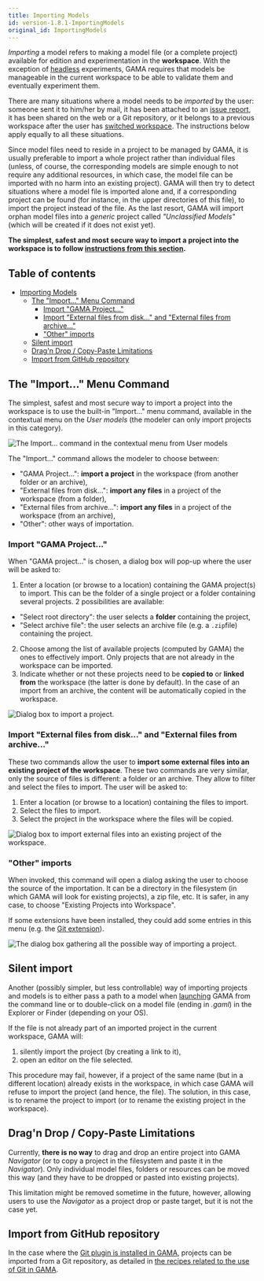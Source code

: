 ```yaml
---
title: Importing Models
id: version-1.8.1-ImportingModels
original_id: ImportingModels
---
```




_Importing_ a model refers to making a model file (or a complete project) available for edition and experimentation in the **workspace**. With the exception of [headless](Headless) experiments, GAMA requires that models be manageable in the current workspace to be able to validate them and eventually experiment them.

There are many situations where a model needs to be _imported_ by the user: someone sent it to him/her by mail, it has been attached to an [issue report](Troubleshooting), it has been shared on the web or a Git repository, or it belongs to a previous workspace after the user has [switched workspace](ChangingWorkspace). The instructions below apply equally to all these situations.

Since model files need to reside in a project to be managed by GAMA, it is usually preferable to import a whole project rather than individual files (unless, of course, the corresponding models are simple enough to not require any additional resources, in which case, the model file can be imported with no harm into an existing project). GAMA will then try to detect situations where a model file is imported alone and, if a corresponding project can be found (for instance, in the upper directories of this file), to import the project instead of the file. As the last resort, GAMA will import orphan model files into a _generic_ project called _"Unclassified Models"_ (which will be created if it does not exist yet).

**The simplest, safest and most secure way to import a project into the workspace is to follow [instructions from this section](ImportingModels#import-gama-project).**

## Table of contents 

* [Importing Models](#importing-models)
  * [The "Import..." Menu Command](#the-import-menu-command)
    * [Import "GAMA Project..."](ImportingModels#import-gama-project)
    * [Import "External files from disk..." and "External files from archive..."](ImportingModels#import-external-files-from-disk-and-external-files-from-archive)
    * ["Other" imports](ImportingModels#other-imports)
  * [Silent import](#silent-import)
  * [Drag'n Drop / Copy-Paste Limitations](#dragn-drop--copy-paste-limitations)
  * [Import from GitHub repository](#import-from-gitHub-repository)


## The "Import..." Menu Command

The simplest, safest and most secure way to import a project into the workspace is to use the built-in "Import..." menu command, available in the contextual menu on the _User models_ (the modeler can only import projects in this category).

![The Import... command in the contextual menu from User models](../resources/images/workspaceProjectsAndModels/import_menu_file_import.png)

The "Import..." command allows the modeler to choose between:

* "GAMA Project...": **import a project** in the workspace (from another folder or an archive),
* "External files from disk...": **import any files** in a project of the workspace (from a folder),
* "External files from archive...": **import any files** in a project of the workspace (from an archive),
* "Other": other ways of importation.

### Import "GAMA Project..."

When "GAMA project..." is chosen, a dialog box will pop-up where the user will be asked to:

1. Enter a location (or browse to a location) containing the GAMA project(s) to import. This can be the folder of a single project or a folder containing several projects. 2 possibilities are available:
  * "Select root directory": the user selects a **folder** containing the project,
  * "Select archive file": the user selects an archive file (e.g. a `.zip`file) containing the project.
2. Choose among the list of available projects (computed by GAMA) the ones to effectively import. Only projects that are not already in the workspace can be imported.
3. Indicate whether or not these projects need to be **copied to** or **linked from** the workspace (the latter is done by default). In the case of an import from an archive, the content will be automatically copied in the workspace.

![Dialog box to import a project.](../resources/images/workspaceProjectsAndModels/import_dialog_import_projects.png)

### Import "External files from disk..." and "External files from archive..."

These two commands allow the user to **import some external files into an existing project of the workspace**. These two commands are very similar, only the source of files is different: a folder or an archive. They allow to filter and select the files to import. The user will be asked to:

1. Enter a location (or browse to a location) containing the files to import.
2. Select the files to import.
3. Select the project in the workspace where the files will be copied.

![Dialog box to import external files into an existing project of the workspace.](../resources/images/workspaceProjectsAndModels/import_dialog_import_external_files.png)


### "Other" imports

When invoked, this command will open a dialog asking the user to choose the source of the importation. It can be a directory in the filesystem (in which GAMA will look for existing projects), a zip file, etc. It is safer, in any case, to choose "Existing Projects into Workspace".

If some extensions have been installed, they could add some entries in this menu (e.g. the [Git extension](InstallingPlugins#git)).

![The dialog box gathering all the possible way of importing a project.](../resources/images/workspaceProjectsAndModels/import_dialog_import.png)



## Silent import
Another (possibly simpler, but less controllable) way of importing projects and models is to either pass a path to a model when [launching](Launching) GAMA from the command line or to double-click on a model file (ending in _.gaml_) in the Explorer or Finder (depending on your OS).

If the file is not already part of an imported project in the current workspace, GAMA will:

1. silently import the project (by creating a link to it),
2. open an editor on the file selected.

This procedure may fail, however, if a project of the same name (but in a different location) already exists in the workspace, in which case GAMA will refuse to import the project (and hence, the file). The solution, in this case, is to rename the project to import (or to rename the existing project in the workspace).




## Drag'n Drop / Copy-Paste Limitations
Currently, **there is no way** to drag and drop an entire project into GAMA _Navigator_ (or to copy a project in the filesystem and paste it in the _Navigator_). Only individual model files, folders or resources can be moved this way (and they have to be dropped or pasted into existing projects).

This limitation might be removed sometime in the future, however, allowing users to use the _Navigator_ as a project drop or paste target, but it is not the case yet.



## Import from GitHub repository

In the case where the [Git plugin is installed in GAMA](InstallingPlugins#git), projects can be imported from a Git repository, as detailed in [the recipes related to the use of Git in GAMA](Using_Git).

